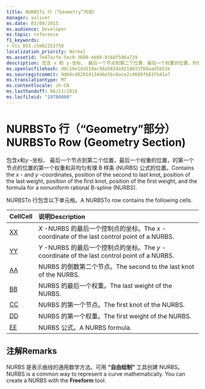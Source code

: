 ```yaml
---
title: NURBSTo 行（“Geometry”内容）
manager: soliver
ms.date: 03/09/2015
ms.audience: Developer
ms.topic: reference
f1_keywords:
- Vis_DSS.chm82251758
localization_priority: Normal
ms.assetid: 7e47acfe-5ec0-3689-eb89-0168f596a739
description: 包含 x 和 y-坐标、 最后一个节点到第二个位置，最后一个权重的位置，的第一个节点的位置的第一个权重和非均匀有理 B 样条 (NURBS) 公式的位置。
ms.openlocfilehash: d0c10e1da519ac98a582da9214033fb8aad5b53e
ms.sourcegitcommit: 9d60cd82b5413446e5bc8ace2cd689f683fb41a7
ms.translationtype: MT
ms.contentlocale: zh-CN
ms.lasthandoff: 06/11/2018
ms.locfileid: "19780800"
---
```

# <a name="nurbsto-row-geometry-section"></a><span data-ttu-id="959f3-103">NURBSTo 行（“Geometry”部分）</span><span class="sxs-lookup"><span data-stu-id="959f3-103">NURBSTo Row (Geometry Section)</span></span>

<span data-ttu-id="959f3-104">包含*x*和*y* -坐标、 最后一个节点到第二个位置，最后一个权重的位置，的第一个节点的位置的第一个权重和非均匀有理 B 样条 (NURBS) 公式的位置。</span><span class="sxs-lookup"><span data-stu-id="959f3-104">Contains the  *x*  - and  *y*  -coordinates, position of the second to last knot, position of the last weight, position of the first knot, position of the first weight, and the formula for a nonuniform rational B-spline (NURBS).</span></span> 
  
<span data-ttu-id="959f3-105">NURBSTo 行包含以下单元格。</span><span class="sxs-lookup"><span data-stu-id="959f3-105">A NURBSTo row contains the following cells.</span></span>
  
|<span data-ttu-id="959f3-106">**Cell**</span><span class="sxs-lookup"><span data-stu-id="959f3-106">**Cell**</span></span>|<span data-ttu-id="959f3-107">**说明**</span><span class="sxs-lookup"><span data-stu-id="959f3-107">**Description**</span></span>|
|:-----|:-----|
|[<span data-ttu-id="959f3-108">X</span><span class="sxs-lookup"><span data-stu-id="959f3-108">X</span></span>](x-cell-geometry-section.md) <br/> |<span data-ttu-id="959f3-109">*X* -NURBS 的最后一个控制点的坐标。</span><span class="sxs-lookup"><span data-stu-id="959f3-109">The  *x*  -coordinate of the last control point of a NURBS.</span></span>  <br/> |
|[<span data-ttu-id="959f3-110">Y</span><span class="sxs-lookup"><span data-stu-id="959f3-110">Y</span></span>](y-cell-geometry-section.md) <br/> |<span data-ttu-id="959f3-111">*Y* -NURBS 的最后一个控制点的坐标。</span><span class="sxs-lookup"><span data-stu-id="959f3-111">The  *y*  -coordinate of the last control point of a NURBS.</span></span>  <br/> |
|[<span data-ttu-id="959f3-112">A</span><span class="sxs-lookup"><span data-stu-id="959f3-112">A</span></span>](a-cell-geometry-section.md) <br/> |<span data-ttu-id="959f3-113">NURBS 的倒数第二个节点。</span><span class="sxs-lookup"><span data-stu-id="959f3-113">The second to the last knot of the NURBS.</span></span>  <br/> |
|[<span data-ttu-id="959f3-114">B</span><span class="sxs-lookup"><span data-stu-id="959f3-114">B</span></span>](b-cell-geometry-section.md) <br/> |<span data-ttu-id="959f3-115">NURBS 的最后一个权重。</span><span class="sxs-lookup"><span data-stu-id="959f3-115">The last weight of the NURBS.</span></span>  <br/> |
|[<span data-ttu-id="959f3-116">C</span><span class="sxs-lookup"><span data-stu-id="959f3-116">C</span></span>](c-cell-geometry-section.md) <br/> |<span data-ttu-id="959f3-117">NURBS 的第一个节点。</span><span class="sxs-lookup"><span data-stu-id="959f3-117">The first knot of the NURBS.</span></span>  <br/> |
|[<span data-ttu-id="959f3-118">D</span><span class="sxs-lookup"><span data-stu-id="959f3-118">D</span></span>](d-cell-geometry-section.md) <br/> |<span data-ttu-id="959f3-119">NURBS 的第一个权重。</span><span class="sxs-lookup"><span data-stu-id="959f3-119">The first weight of the NURBS.</span></span>  <br/> |
|[<span data-ttu-id="959f3-120">E</span><span class="sxs-lookup"><span data-stu-id="959f3-120">E</span></span>](e-cell-geometry-section.md) <br/> |<span data-ttu-id="959f3-121">NURBS 公式。</span><span class="sxs-lookup"><span data-stu-id="959f3-121">A NURBS formula.</span></span>  <br/> |
   
## <a name="remarks"></a><span data-ttu-id="959f3-122">注解</span><span class="sxs-lookup"><span data-stu-id="959f3-122">Remarks</span></span>

<span data-ttu-id="959f3-p101">NURBS 是表示曲线的通用数学方法。可用 **“自由绘制”** 工具创建 NURBS。</span><span class="sxs-lookup"><span data-stu-id="959f3-p101">NURBS is a common way to represent a curve mathematically. You can create a NURBS with the **Freeform** tool.</span></span> 
  

